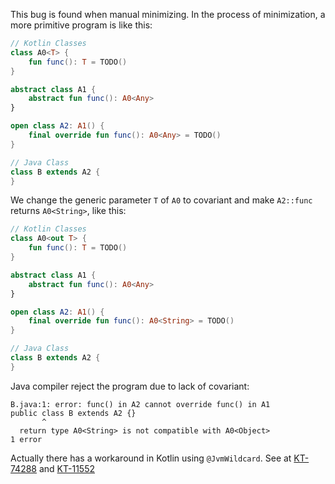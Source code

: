 This bug is found when manual minimizing.
In the process of minimization, a more primitive program is like this:

```kotlin
// Kotlin Classes
class A0<T> {
    fun func(): T = TODO()
}

abstract class A1 {
    abstract fun func(): A0<Any>
}

open class A2: A1() {
    final override fun func(): A0<Any> = TODO()
}
```

```java
// Java Class
class B extends A2 {
}
```

We change the generic parameter `T` of `A0` to covariant and make `A2::func` returns `A0<String>`, like this:

```kotlin
// Kotlin Classes
class A0<out T> {
    fun func(): T = TODO()
}

abstract class A1 {
    abstract fun func(): A0<Any>
}

open class A2: A1() {
    final override fun func(): A0<String> = TODO()
}
```

```java
// Java Class
class B extends A2 {
}
```

Java compiler reject the program due to lack of covariant:

```text
B.java:1: error: func() in A2 cannot override func() in A1
public class B extends A2 {}
       ^
  return type A0<String> is not compatible with A0<Object>
1 error
```

Actually there has a workaround in Kotlin using `@JvmWildcard`.
See at [KT-74288](https://youtrack.jetbrains.com/issue/KT-74288)
and [KT-11552](https://youtrack.jetbrains.com/issue/KT-11552)
